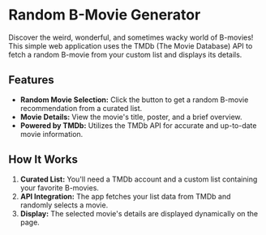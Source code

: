 # Random B-Movie Generator

Discover the weird, wonderful, and sometimes wacky world of B-movies! This simple web application uses the TMDb (The Movie Database) API to fetch a random B-movie from your custom list and displays its details.

## Features

* **Random Movie Selection:** Click the button to get a random B-movie recommendation from a curated list.
* **Movie Details:** View the movie's title, poster, and a brief overview.
* **Powered by TMDb:** Utilizes the TMDb API for accurate and up-to-date movie information.

## How It Works

1. **Curated List:** You'll need a TMDb account and a custom list containing your favorite B-movies.
2. **API Integration:** The app fetches your list data from TMDb and randomly selects a movie.
3. **Display:** The selected movie's details are displayed dynamically on the page.
